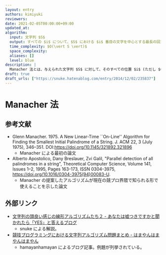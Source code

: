 ```yaml
---
layout: entry
authors: kimiyuki
reviewers:
date: 2021-02-05T00:00:00+09:00
updated_at:
algorithm:
  input: 文字列 $S$
  output: すべての $i$ について、$S$ における $i$ 番目の文字を中心とする最長の回文の半径
  time_complexity: $O(\vert S \vert)$
  space_complexity:
  aliases: []
  level: blue
description: |
  Manacher 法とは、与えられた文字列 $S$ に対して、そのすべての位置 $i$ (ただし $0 \le i \lt \vert S \vert$) について「$S$ における $i$ 番目の文字を中心とする最長の回文の半径」をまとめて $O(\vert S \vert)$ で求めるアルゴリズムのひとつ。そのままでは奇数長の回文についてのみしか求まらない。偶数長の回文についても求めたいときは、$S$ の各文字の間にダミーの文字列を計 $\vert S \vert - 1$ 個挿入してできる文字列 $S'$ に対してもう一度 Manacher 法をすることになる。
draft: true
draft_urls: ["https://snuke.hatenablog.com/entry/2014/12/02/235837"]
---
```


# Manacher 法

## 参考文献

-   Glenn Manacher. 1975. A New Linear-Time ``On-Line'' Algorithm for Finding the Smallest Initial Palindrome of a String. J. ACM 22, 3 (July 1975), 346–351. DOI:<https://doi.org/10.1145/321892.321896>
    -   Manacher による最初の論文
-   Alberto Apostolico, Dany Breslauer, Zvi Galil, "Parallel detection of all palindromes in a string", Theoretical Computer Science, Volume 141, Issues 1–2, 1995, Pages 163-173, ISSN 0304-3975, <https://doi.org/10.1016/0304-3975(94)00083-U>.
    -   Manacher の提案したアルゴリズムが現在の競プロ界隈で知られる形で使えることを示した論文

## 外部リンク

-   [文字列の頭良い感じの線形アルゴリズムたち２ - あなたは嘘つきですかと聞かれたら「YES」と答えるブログ](https://snuke.hatenablog.com/entry/2014/12/02/235837)
    -   snuke による解説。
-   [競技プログラミングにおける文字列アルゴリズム問題まとめ - はまやんはまやんはまやん](https://www.hamayanhamayan.com/entry/2017/03/25/005452)
    -   hamayanhamayan によるブログ記事。例題が列挙されている。
